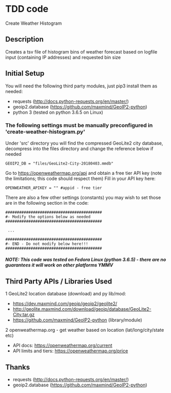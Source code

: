 # TDD code
Create Weather Histogram

## Description
Creates a tsv file of histogram bins of weather forecast based on logfile input (containing IP addresses) and requested bin size

## Initial Setup
You will need the following third party modules, just pip3 install them as needed:
- requests (http://docs.python-requests.org/en/master/)
- geoip2.database (https://github.com/maxmind/GeoIP2-python)
- python 3 (tested on python 3.6.5 on Linux)

### The following settings must be manually preconfigured in 'create-weather-histogram.py'

Under 'src' directory you will find the compressed GeoLite2 city database, decompress into the files directory and
change the reference below if needed
```
GEOIP2_DB = "files/GeoLite2-City-20180403.mmdb"
```

Go to https://openweathermap.org/api and obtain a free tier API key (note the limitations; this code should respect them) 
Fill in your API key here:
```
OPENWEATHER_APIKEY = "" #appid - free tier
```

There are also a few other settings (constants) you may wish to set those are in the following section in the code:
```
##########################################
#- Modify the options below as needed
##########################################

 ...

##########################################
#- END - Do not modify below here!!!
##########################################
```

##### NOTE: This code was tested on Fedora Linux (python 3.6.5) - there are no guarantees it will work on other platforms YMMV

## Third Party APIs / Libraries Used

1 GeoLite2 location database (download) and py lib/mod: 
- https://dev.maxmind.com/geoip/geoip2/geolite2/
- http://geolite.maxmind.com/download/geoip/database/GeoLite2-City.tar.gz
- https://github.com/maxmind/GeoIP2-python (library/module)

2 openweathermap.org - get weather based on location (lat/long/city/state etc)
- API docs: https://openweathermap.org/current
- API limits and tiers: https://openweathermap.org/price

## Thanks
- requests (http://docs.python-requests.org/en/master/)
- geoip2.database (https://github.com/maxmind/GeoIP2-python)
